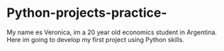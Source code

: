 # Python-projects-practice-
My name es Veronica, im a 20 year old economics student in Argentina. Here im going to develop my first project using Python skills.

